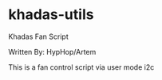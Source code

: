 # khadas-utils
Khadas Fan Script

Written By: HypHop/Artem

This is a fan control script via user mode i2c

